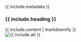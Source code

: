<section class="portfolio-panel panel">

  <div class="portfolio-panel-text">
  	<span class="dates">{{ include.metadata }}</span>
  	<h3 class="subtitle">{{ include.heading }}</h3>
  	{{ include.content | markdownify }}
  </div>

  <div class="portfolio-panel-gallery">
    <img class="portfolio-panel-image" src="{{ include.image }}" alt="{{ include.alt }}"/>
  </div>

</section>
